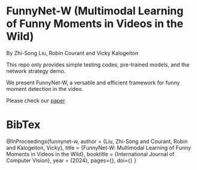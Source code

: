 # FunnyNet-W (Multimodal Learning of Funny Moments in Videos in the Wild)

By Zhi-Song Liu, Robin Courant and Vicky Kalogeiton

This repo only provides simple testing codes, pre-trained models, and the network strategy demo.

We present FunnyNet-W, a versatile and efficient framework for funny moment detection in the video.

Please check our [paper]([https://arxiv.org/abs/2401.04210])

# BibTex

@InProceedings{funnynet-w,
    author = {Liu, Zhi-Song and Courant, Robin and Kalogeiton, Vicky},
    title = {FunnyNet-W: Multimodal Learning of Funny Moments in Videos in the Wild},
    booktitle = {International Journal of Computer Vision},
    year = {2024},
    pages={},
    doi={}
}
  

